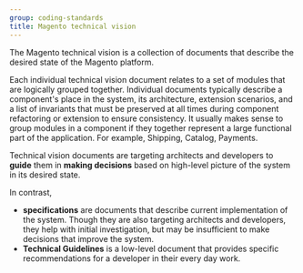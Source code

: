 ```yaml
---
group: coding-standards
title: Magento technical vision
---
```


The Magento technical vision is a collection of documents that describe the desired state of the Magento platform.

Each individual technical vision document relates to a set of modules that are logically grouped together.
Individual documents typically describe a component's place in the system, its architecture, extension scenarios, and a list of invariants that must be preserved at all times during component refactoring or extension to ensure consistency.
It usually makes sense to group modules in a component if they together represent a large functional part of the application. For example, Shipping, Catalog, Payments.

Technical vision documents are targeting architects and developers to **guide** them in **making decisions** based on high-level picture of the system in its desired state.

In contrast, 

* **specifications** are documents that describe current implementation of the system. Though they are also targeting architects and developers, they help with initial investigation, but may be insufficient to make decisions that improve the system.
* **Technical Guidelines** is a low-level document that provides specific recommendations for a developer in their every day work. 
